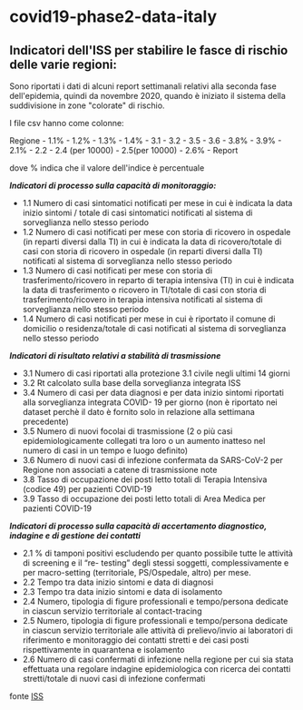 # covid19-phase2-data-italy


## Indicatori dell'ISS per stabilire le fasce di rischio delle varie regioni:
Sono riportati i dati di alcuni report settimanali relativi alla seconda fase dell'epidemia, quindi da novembre 2020, quando è iniziato il sistema della suddivisione in zone "colorate" di rischio.

I file csv hanno come colonne:

Regione	- 1.1%	- 1.2%	- 1.3%	- 1.4%	- 3.1 -	3.2	- 3.5	- 3.6 -	3.8% -	3.9% -	2.1% -	2.2 -	2.4 (per 10000) -	2.5(per 10000) -	2.6% -	Report


dove % indica che il valore dell'indice è percentuale

***Indicatori di processo sulla capacità di monitoraggio:***
- 1.1 Numero di casi sintomatici notificati per mese in cui è indicata la data inizio sintomi / totale di casi sintomatici notificati al sistema di sorveglianza nello stesso periodo
- 1.2 Numero di casi notificati per mese con storia di ricovero in ospedale (in reparti diversi dalla TI) in cui è indicata la data di ricovero/totale di casi con storia di ricovero in ospedale (in reparti diversi dalla TI) notificati al sistema di sorveglianza nello stesso periodo
- 1.3 Numero di casi notificati per mese con storia di trasferimento/ricovero in reparto di terapia intensiva (TI) in cui è indicata la data di trasferimento o ricovero in TI/totale di casi con storia di trasferimento/ricovero in terapia intensiva notificati al sistema di sorveglianza nello stesso periodo
- 1.4 Numero di casi notificati per mese in cui è riportato il comune di domicilio o residenza/totale di casi notificati al sistema di sorveglianza nello stesso periodo

***Indicatori di risultato relativi a stabilità di trasmissione***
- 3.1 Numero di casi riportati alla protezione 3.1 civile negli ultimi 14 giorni
- 3.2 Rt calcolato sulla base della sorveglianza integrata ISS
- 3.4 Numero di casi per data diagnosi e per data inizio sintomi riportati alla sorveglianza integrata COVID- 19 per giorno (non è riportato nei dataset perchè il dato è fornito solo in relazione alla settimana precedente)
- 3.5 Numero di nuovi focolai di trasmissione (2 o più casi epidemiologicamente collegati tra loro o un aumento inatteso nel numero di casi in un tempo e luogo definito)
- 3.6 Numero di nuovi casi di infezione confermata da SARS-CoV-2 per Regione non associati a catene di trasmissione note
- 3.8 Tasso di occupazione dei posti letto totali di Terapia Intensiva (codice 49) per pazienti COVID-19
- 3.9 Tasso di occupazione dei posti letto totali di Area Medica per pazienti COVID-19

***Indicatori di processo sulla capacità di accertamento diagnostico, indagine e di gestione dei contatti***
- 2.1 % di tamponi positivi escludendo per quanto possibile tutte le attività di screening e il “re- testing” degli stessi soggetti, complessivamente e per macro-setting (territoriale, PS/Ospedale, altro) per mese.
- 2.2 Tempo tra data inizio sintomi e data di diagnosi
- 2.3 Tempo tra data inizio sintomi e data di isolamento
- 2.4 Numero, tipologia di figure professionali e tempo/persona dedicate in ciascun servizio territoriale al contact-tracing
- 2.5 Numero, tipologia di figure professionali e tempo/persona dedicate in ciascun servizio territoriale alle attività di prelievo/invio ai laboratori di riferimento e monitoraggio dei contatti stretti e dei casi posti rispettivamente in
quarantena e isolamento
- 2.6 Numero di casi confermati di infezione nella regione per cui sia stata effettuata una regolare indagine epidemiologica con ricerca dei contatti stretti/totale di nuovi casi di infezione confermati

fonte [ISS](http://www.salute.gov.it/portale/nuovocoronavirus/archivioMonitoraggiNuovoCoronavirus.jsp)
